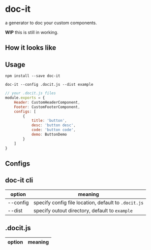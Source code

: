 # doc-it

a generator to doc your custom components.

**WIP** this is still in working.

##  How it looks like

## Usage

`npm install --save doc-it`

`doc-it --config .docit.js --dist example`

```js
// your .docit.js files
module.exports = {
    Header: CustomHeaderComponent,
    Footer: CustomFooterComponent,
    configs: [
        {
            title: 'button',
            desc: 'button desc',
            code: 'button code',
            demo: ButtonDemo
        }
    ]
}
```

## Configs

## doc-it cli

| option | meaning |
|---------|-------|
|--config | specify config file location, default to `.docit.js` |
|--dist | specify outout directory, default to `example` |

## .docit.js 
| option | meaning |
|--------|---------|

